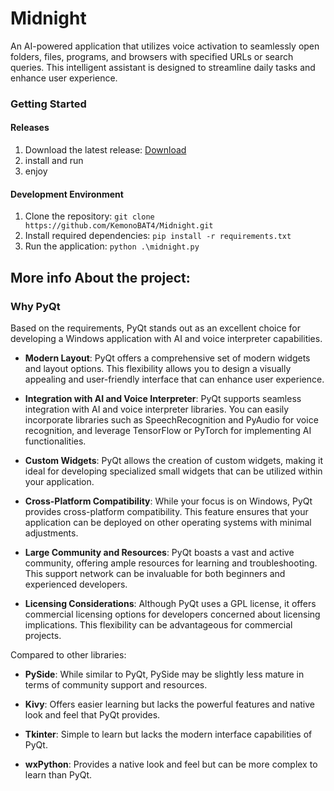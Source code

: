 # Midnight
An AI-powered application that utilizes voice activation to seamlessly open folders, files, programs, and browsers with specified URLs or search queries. This intelligent assistant is designed to streamline daily tasks and enhance user experience.

### Getting Started
#### Releases

1. Download the latest release: [Download](https://github.com/KemonoBAT4/Midnight/releases/latest)
2. install and run
3. enjoy

#### Development Environment

1. Clone the repository: `git clone https://github.com/KemonoBAT4/Midnight.git`
2. Install required dependencies: `pip install -r requirements.txt`
3. Run the application: `python .\midnight.py`

## More info About the project:

### Why PyQt

Based on the requirements, PyQt stands out as an excellent choice for developing a Windows application with AI and voice interpreter capabilities.

- **Modern Layout**: PyQt offers a comprehensive set of modern widgets and layout options. This flexibility allows you to design a visually appealing and user-friendly interface that can enhance user experience.

- **Integration with AI and Voice Interpreter**: PyQt supports seamless integration with AI and voice interpreter libraries. You can easily incorporate libraries such as SpeechRecognition and PyAudio for voice recognition, and leverage TensorFlow or PyTorch for implementing AI functionalities.

- **Custom Widgets**: PyQt allows the creation of custom widgets, making it ideal for developing specialized small widgets that can be utilized within your application.

- **Cross-Platform Compatibility**: While your focus is on Windows, PyQt provides cross-platform compatibility. This feature ensures that your application can be deployed on other operating systems with minimal adjustments.

- **Large Community and Resources**: PyQt boasts a vast and active community, offering ample resources for learning and troubleshooting. This support network can be invaluable for both beginners and experienced developers.

- **Licensing Considerations**: Although PyQt uses a GPL license, it offers commercial licensing options for developers concerned about licensing implications. This flexibility can be advantageous for commercial projects.

Compared to other libraries:

- **PySide**: While similar to PyQt, PySide may be slightly less mature in terms of community support and resources.

- **Kivy**: Offers easier learning but lacks the powerful features and native look and feel that PyQt provides.

- **Tkinter**: Simple to learn but lacks the modern interface capabilities of PyQt.

- **wxPython**: Provides a native look and feel but can be more complex to learn than PyQt.
